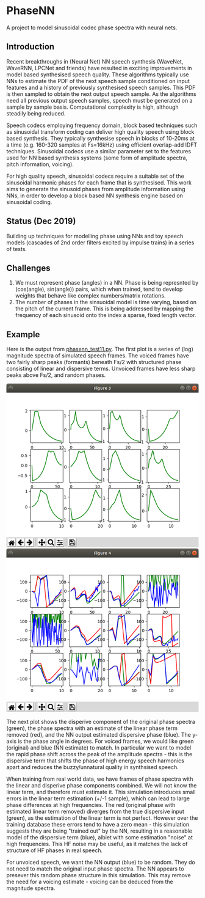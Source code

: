 # PhaseNN

A project to model sinusoidal codec phase spectra with neural nets.

## Introduction

Recent breakthroughs in (Neural Net) NN speech synthesis (WaveNet, WaveRNN, LPCNet and friends) have resulted in exciting improvements in model based synthesised speech quality.  These algorithms typically use NNs to estimate the PDF of the next speech sample conditioned on input features and a history of previously synthesised speech samples.  This PDF is then sampled to obtain the next output speech sample.  As the algorithms need all previous output speech samples, speech must be generated on a sample by sample basis.  Computational complexity is high, although steadily being reduced.

Speech codecs employing frequency domain, block based techniques such as sinusoidal transform coding can deliver high quality speech using block based synthesis.  They typically synthesise speech in blocks of 10-20ms at a time (e.g. 160-320 samples at Fs=16kHz) using efficient overlap-add IDFT techniques.  Sinusoidal codecs use a similar parameter set to the features used for NN based synthesis systems (some form of amplitude spectra, pitch information, voicing).

For high quality speech, sinusoidal codecs require a suitable set of the sinusoidal harmonic phases for each frame that is synthesised. This work aims to generate the sinusoid phases from amplitude information using NNs, in order to develop a block based NN synthesis engine based on sinusoidal coding.

## Status (Dec 2019)

Building up techniques for modelling phase using NNs and toy speech models (cascades of 2nd order filters excited by impulse trains) in a series of tests.

## Challenges

1. We must represent phase (angles) in a NN.  Phase is being represnted by (cos(angle), sin(angle)) pairs, which when trained, tend to develop weights that behave like complex numbers/matrix rotations.
1. The number of phases in the sinsuoidal model is time varying, based on the pitch of the current frame.  This is being addressed by mapping the frequency of each sinusoid onto the index a sparse, fixed length vector. 

## Example

Here is the output from [phasenn_test11.py](phasenn_test11.py).  The first plot is a series of (log) magnitude spectra of simulated speech frames.  The voiced frames have two fairly sharp peaks (formants) beneath Fs/2 with structured phase consisting of linear and dispersive terms.  Unvoiced frames have less sharp peaks above Fs/2, and random phases.

![](example_mag.png "Magnitude Spectra")
![](example_phase.png "Phase Spectra")

The next plot shows the disperive component of the original phase spectra (green), the phase spectra with an estimate of the linear phase term removed (red), and the NN output estimated dispersive phase (blue).  The y-axis is the phase angle in degrees. For voiced frames, we would like green (original) and blue (NN estimate) to match.  In particular we want to model the rapid phase shift across the peak of the amplitude spectra - this is the dispersive term that shifts the phase of high energy speech harmonics apart and reduces the buzzy/unnatural quality in synthsised speech.

When training from real world data, we have frames of phase spectra with the linear and disperive phase components combined. We will not know the linear term, and therefore must estimate it. This simulation introduces small errors in the linear term estimation (+/-1 sample), which can lead to large phase differences at high frequencies.  The red (original phase with estimated linear term removed) diverges from the true dispersive input (green), as the estimation of the linear term is not perfect.  However over the training database these errors tend to have a zero mean - this simulation suggests they are being "trained out" by the NN, resulting in a reasonable model of the dispersive term (blue), albiet with some estimation "noise" at high frequencies.  This HF noise may be useful, as it matches the lack of structure of HF phases in real speech.

For unvoiced speech, we want the NN output (blue) to be random.  They do not need to match the original input phase spectra. The NN appears to presever this random phase structure in this simulation.  This may remove the need for a voicing estimate - voicing can be deduced from the magnitude spectra.

